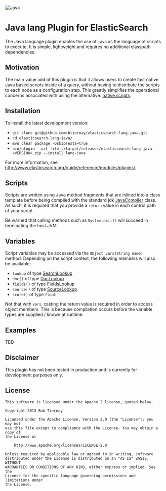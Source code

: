 ![Java](http://www.binary-studio.com/media/36243/java_development_services.png)

Java lang Plugin for ElasticSearch
==================================

The Java language plugin enables the use of `java` as the language of scripts to execute. It is simple, lightweight and requires no additional classpath dependencies. 

Motivation
----------

The main value add of this plugin is that it allows users to create fast native Java based scripts inside of a query, without having to distribute the scripts to each node as a configuration step. This greatly simplifies the operational concerns associated with using the alternative: [native scripts](http://www.elasticsearch.org/guide/reference/modules/scripting/).

Installation
------------

To install the latest development version:

- `git clone git@github.com:btiernay/elasticsearch-lang-java.git`
- `cd elasticsearch-lang-java/`
- `mvn clean package -DskipTests=true`
- `bin/plugin --url file:./target/releases/elasticsearch-lang-java-<VERSION>.zip --install lang-java`

For more information, see http://www.elasticsearch.org/guide/reference/modules/plugins/.

Scripts
-------

Scripts are written using Java method fragments that are inlined into a class template before being compiled with the standard jdk [JavaCompiler](http://docs.oracle.com/javase/6/docs/api/javax/tools/JavaCompiler.html) class. As such, it is required that you provide a `return` value in each control path of your script.

Be warned that calling methods such as `System.exit()` will succeed in terminating the host JVM.  

Variables
---------

Script variables may be accessed via the `Object vars(String name)` method. Depending on the script context, the following members will also be available:
- `lookup` of type [SearchLookup](https://github.com/elasticsearch/elasticsearch/blob/master/src/main/java/org/elasticsearch/search/lookup/SearchLookup.java)
- `doc()` of type [DocLookup](https://github.com/elasticsearch/elasticsearch/blob/master/src/main/java/org/elasticsearch/search/lookup/DocLookup.java)
- `fields()` of type [FieldsLookup](https://github.com/elasticsearch/elasticsearch/blob/master/src/main/java/org/elasticsearch/search/lookup/FieldsLookup.java)
- `source()` of type [SourceLookup](https://github.com/elasticsearch/elasticsearch/blob/master/src/main/java/org/elasticsearch/search/lookup/SourceLookup.java)
- `score()` of type `float`

Not that with `vars`, casting the return value is required in order to access object members. This is because compilation occurs before the variable types are supplied / known at runtime. 

Examples
--------

TBD

Disclaimer
----------

This plugin has not been tested in production and is currently for development purposes only.

License
-------

    This software is licensed under the Apache 2 license, quoted below.

    Copyright 2013 Bob Tiernay

    Licensed under the Apache License, Version 2.0 (the "License"); you may not
    use this file except in compliance with the License. You may obtain a copy of
    the License at

        http://www.apache.org/licenses/LICENSE-2.0

    Unless required by applicable law or agreed to in writing, software
    distributed under the License is distributed on an "AS IS" BASIS, WITHOUT
    WARRANTIES OR CONDITIONS OF ANY KIND, either express or implied. See the
    License for the specific language governing permissions and limitations under
    the License.
